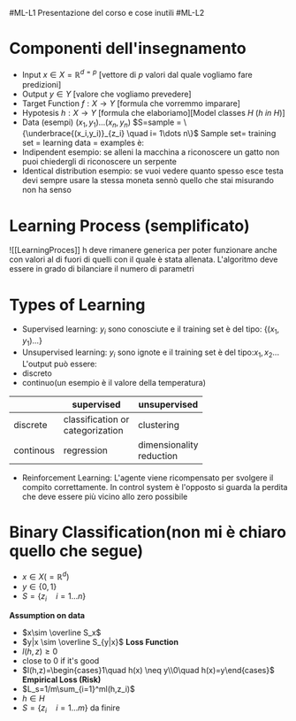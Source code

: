 #ML-L1
Presentazione del corso e cose inutili
#ML-L2
# Componenti dell'insegnamento
- Input $x \in X = \mathbb{R}^{d=p}$ \[vettore di $p$ valori dal quale vogliamo fare predizioni]
- Output $y\in Y$           \[valore che vogliamo prevedere]
- Target Function $f:X\rightarrow Y$ \[formula che vorremmo imparare]
- Hypotesis $h:X\rightarrow Y$ \[formula che elaboriamo]\[Model classes $H$ $(h\ in\ H)$]
- Data (esempi) $(x_1,y_1)...(x_n,y_n)$   $S=sample = \{\underbrace{(x_i,y_i)}_{z_i} \quad i= 1\dots n\}$ 
Sample set= training set = learning data = examples è:
- Indipendent
	esempio: se alleni la macchina a riconoscere un gatto non puoi chiedergli di riconoscere un serpente
- Identical distribution
	esempio: se vuoi vedere quanto spesso esce testa devi sempre usare la stessa moneta sennò  quello che stai misurando non ha senso
# Learning Process (semplificato)
![[LearningProces]]
h deve rimanere generica per poter funzionare anche con valori al di fuori di quelli con il quale è stata allenata.
L'algoritmo deve essere in grado di bilanciare il numero di parametri

# Types of Learning

- Supervised learning: $y_i$ sono conosciute e il training set è del tipo: $\{(x_1,y_1)...\}$ 
- Unsupervised learning: $y_i$ sono ignote e il training set è del tipo:$x_1,x_2 ...$
L'output può essere:
- discreto
- continuo(un esempio è il valore della temperatura)

|           | supervised                          | unsupervised                 |
| --------- | ----------------------------------- | ---------------------------- |
| discrete  | classification or<br>categorization | clustering                   |
| continous | regression                          | dimensionality<br> reduction |

- Reinforcement Learning: L'agente viene ricompensato per svolgere il compito correttamente. In control system è l'opposto si guarda la perdita che deve essere più vicino allo zero possibile

# Binary Classification(non mi è chiaro quello che segue)
- $x \in X (= \mathbb{R}^d)$
- $y\in \{0,1\}$
- $S=\{z_i\quad i=1 ... n\}$ 

**Assumption on data**
- $x\sim \overline S_x$ 
- $y|x \sim \overline S_{y|x}$ 
**Loss Function**
- $l(h,z)\geq 0$
- close to $0$ if it's good
- $l(h,z)=\begin{cases}1\quad h(x) \neq y\\0\quad h(x)=y\end{cases}$ 
**Empirical Loss (Risk)**
- $L_s=1/m\sum_{i=1}^ml(h,z_i)$ 
- $h \in H$
- $S= \{z_i\quad i=1 ...m\}$
da finire